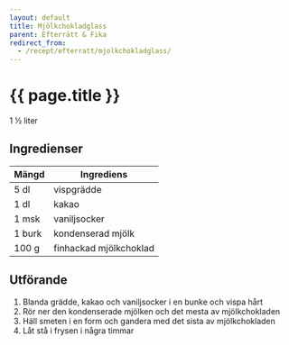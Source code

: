 ```yaml
---
layout: default
title: Mjölkchokladglass
parent: Efterrätt & Fika
redirect_from:
  - /recept/efterratt/mjolkchokladglass/
---
```


# {{ page.title }}

1 ½ liter

## Ingredienser

Mängd|Ingrediens
------------ | -------------
5 dl|vispgrädde
1 dl|kakao
1 msk|vaniljsocker
1 burk|kondenserad mjölk
100 g|finhackad mjölkchoklad

## Utförande
1. Blanda grädde, kakao och vaniljsocker i en bunke och vispa hårt
2. Rör ner den kondenserade mjölken och det mesta av mjölkchokladen
3. Häll smeten i en form och gandera med det sista av mjölkchokladen
4. Låt stå i frysen i några timmar
